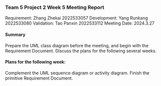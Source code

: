### Team 5 Project 2 Week 5 Meeting Report
Requirement: Zhang Zhekai 2022533057
Development: Yang Runkang 2022533080
Validation: Tao Panxin 2022533112
Meeting Date:  2024.3.27
#### Summary
Prepare the UML class diagram before the meeting, and begin with the Requirement Document.
Discuss the plans for the following several weeks.
#### Plans for the following week:
Complement the UML sequence diagram or activity diagram.
Finish the primitive Requirement Document.
